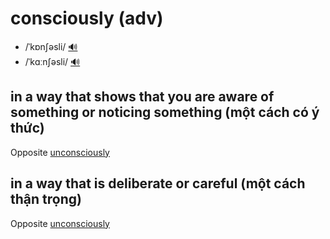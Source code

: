 # consciously (adv)

- /ˈkɒnʃəsli/ [🔊](https://www.oxfordlearnersdictionaries.com/media/english/uk_pron/x/xco/xcons/xconsciously__gb_1.mp3)
- /ˈkɑːnʃəsli/ [🔊](https://www.oxfordlearnersdictionaries.com/media/english/us_pron/x/xco/xcons/xconsciously__us_1.mp3)

## in a way that shows that you are aware of something or noticing something (một cách có ý thức)

Opposite [unconsciously]()

## in a way that is deliberate or careful (một cách thận trọng)

Opposite [unconsciously]()